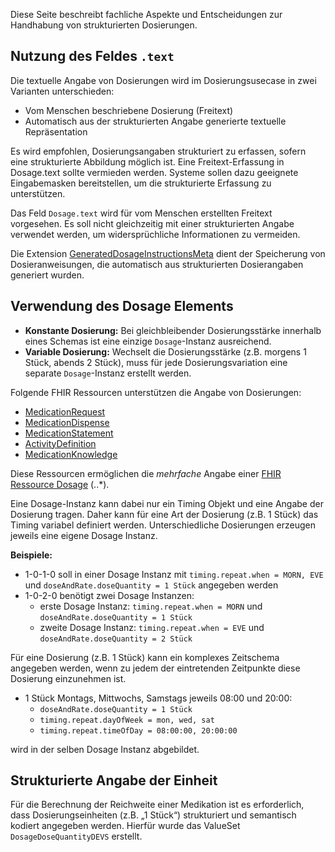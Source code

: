 Diese Seite beschreibt fachliche Aspekte und Entscheidungen zur Handhabung von strukturierten Dosierungen.

## Nutzung des Feldes `.text`

Die textuelle Angabe von Dosierungen wird im Dosierungsusecase in zwei Varianten unterschieden:
- Vom Menschen beschriebene Dosierung (Freitext)
- Automatisch aus der strukturierten Angabe generierte textuelle Repräsentation

Es wird empfohlen, Dosierungsangaben strukturiert zu erfassen, sofern eine strukturierte Abbildung möglich ist. Eine Freitext-Erfassung in Dosage.text sollte vermieden werden. Systeme sollen dazu geeignete Eingabemasken bereitstellen, um die strukturierte Erfassung zu unterstützen.

Das Feld `Dosage.text` wird für vom Menschen erstellten Freitext vorgesehen. Es soll nicht gleichzeitig mit einer strukturierten Angabe verwendet werden, um widersprüchliche Informationen zu vermeiden.

Die Extension [GeneratedDosageInstructionsMeta](./StructureDefinition-GeneratedDosageInstructionsMeta.html) dient der Speicherung von Dosieranweisungen, die automatisch aus strukturierten Dosierangaben generiert wurden.

## Verwendung des Dosage Elements


- **Konstante Dosierung:** Bei gleichbleibender Dosierungsstärke innerhalb eines Schemas ist eine einzige `Dosage`-Instanz ausreichend.
- **Variable Dosierung:** Wechselt die Dosierungsstärke (z.B. morgens 1 Stück, abends 2 Stück), muss für jede Dosierungsvariation eine separate `Dosage`-Instanz erstellt werden.

Folgende FHIR Ressourcen unterstützen die Angabe von Dosierungen:
- [MedicationRequest](https://hl7.org/fhir/R4/medicationrequest.html)
- [MedicationDispense](https://hl7.org/fhir/R4/medicationdispense.html)
- [MedicationStatement](https://hl7.org/fhir/R4/medicationstatement.html)
- [ActivityDefinition](https://hl7.org/fhir/R4/activitydefinition.html)
- [MedicationKnowledge](https://hl7.org/fhir/R4/medicationknowledge.html)

Diese Ressourcen ermöglichen die *mehrfache* Angabe einer [FHIR Ressource Dosage](https://hl7.org/fhir/R4/dosage.html) (..*).

Eine Dosage-Instanz kann dabei nur ein Timing Objekt und eine Angabe der Dosierung tragen. Daher kann für eine Art der Dosierung (z.B. 1 Stück) das Timing variabel definiert werden. Unterschiedliche Dosierungen erzeugen jeweils eine eigene Dosage Instanz.

**Beispiele:**

- 1-0-1-0 soll in einer Dosage Instanz mit `timing.repeat.when = MORN, EVE` und `doseAndRate.doseQuantity = 1 Stück` angegeben werden
- 1-0-2-0 benötigt zwei Dosage Instanzen:
  - erste Dosage Instanz: `timing.repeat.when = MORN` und `doseAndRate.doseQuantity = 1 Stück`
  - zweite Dosage Instanz: `timing.repeat.when = EVE` und `doseAndRate.doseQuantity = 2 Stück`

Für eine Dosierung (z.B. 1 Stück) kann ein komplexes Zeitschema angegeben werden, wenn zu jedem der eintretenden Zeitpunkte diese Dosierung einzunehmen ist.

- 1 Stück Montags, Mittwochs, Samstags jeweils 08:00 und 20:00:
  - `doseAndRate.doseQuantity = 1 Stück`
  - `timing.repeat.dayOfWeek = mon, wed, sat`
  - `timing.repeat.timeOfDay = 08:00:00, 20:00:00`

wird in der selben Dosage Instanz abgebildet.

## Strukturierte Angabe der Einheit

Für die Berechnung der Reichweite einer Medikation ist es erforderlich, dass Dosierungseinheiten (z.B. „1 Stück“) strukturiert und semantisch kodiert angegeben werden. Hierfür wurde das  ValueSet `DosageDoseQuantityDEVS` erstellt.